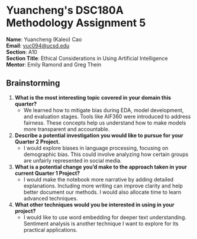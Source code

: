 # Yuancheng's DSC180A Methodology Assignment 5

**Name**: Yuancheng (Kaleo) Cao<br>
**Email**: yuc094@ucsd.edu<br>
**Section**: A10<br>
**Section Title**: Ethical Considerations in Using Artificial Intelligence<br>
**Mentor**: Emily Ramond and Greg Thein<br>


## Brainstorming

1. **What is the most interesting topic covered in your domain this quarter?**
    -  We learned how to mitigate bias during EDA, model development, and evaluation stages. Tools like AIF360 were introduced to address fairness. These concepts help us understand how to make models more transparent and accountable.
2. **Describe a potential investigation you would like to pursue for your Quarter 2 Project.**
    - I would explore biases in language processing, focusing on demographic bias. This could involve analyzing how certain groups are unfairly represented in social media.
3. **What is a potential change you’d make to the approach taken in your current Quarter 1 Project?**
    - I would make the notebook more narrative by adding detailed explanations. Including more writing can improve clarity and help better document our methods. I would also allocate time to learn advanced techniques.
4. **What other techniques would you be interested in using in your project?**
    - I would like to use word embedding for deeper text understanding. Sentiment analysis is another technique I want to explore for its practical applications.